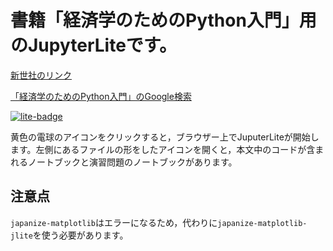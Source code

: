 # 書籍「経済学のためのPython入門」用のJupyterLiteです。

[新世社のリンク](https://www.saiensu.co.jp/search/?isbn=978-4-88384-416-6&y=2025)

[「経済学のためのPython入門」のGoogle検索](https://www.google.com/search?q=%E7%B5%8C%E6%B8%88%E5%AD%A6%E3%81%AE%E3%81%9F%E3%82%81%E3%81%AEPython%E5%85%A5%E9%96%80&sca_esv=81be61c3dad309e5&ei=T_DLaIuzMobj2roPg_DU4QE&ved=0ahUKEwjLlvjcneKPAxWGsVYBHQM4NRwQ4dUDCBA&uact=5&oq=%E7%B5%8C%E6%B8%88%E5%AD%A6%E3%81%AE%E3%81%9F%E3%82%81%E3%81%AEPython%E5%85%A5%E9%96%80&gs_lp=Egxnd3Mtd2l6LXNlcnAiIee1jOa4iOWtpuOBruOBn-OCgeOBrlB5dGhvbuWFpemWgDIKEAAYsAMY1gQYRzIKEAAYsAMY1gQYRzIKEAAYsAMY1gQYRzIKEAAYsAMY1gQYRzIKEAAYsAMY1gQYRzIKEAAYsAMY1gQYRzIKEAAYsAMY1gQYRzIKEAAYsAMY1gQYRzIKEAAYsAMY1gQYRzIKEAAYsAMY1gQYR0iBB1AAWABwAXgAkAEAmAFdoAFdqgEBMbgBA8gBAJgCAaACBZgDAIgGAZAGCpIHATGgB6gGsgcAuAcAwgcDMi0xyAcD&sclient=gws-wiz-serp)

[![lite-badge](https://jupyterlite.rtfd.io/en/latest/_static/badge.svg)](https://python-keizaigaku.github.io/z)

黄色の電球のアイコンをクリックすると，ブラウザー上でJuputerLiteが開始します。左側にあるファイルの形をしたアイコンを開くと，本文中のコードが含まれるノートブックと演習問題のノートブックがあります。

## 注意点
`japanize-matplotlib`はエラーになるため，代わりに`japanize-matplotlib-jlite`を使う必要があります。
